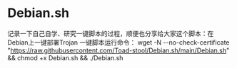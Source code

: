 # Debian.sh
记录一下自己自学、研究一键脚本的过程，顺便也分享给大家这个脚本：在Debian上一键部署Trojan
一键脚本运行命令：
wget -N --no-check-certificate "https://raw.githubusercontent.com/Toad-stool/Debian.sh/main/Debian.sh" && chmod +x Debian.sh && ./Debian.sh
